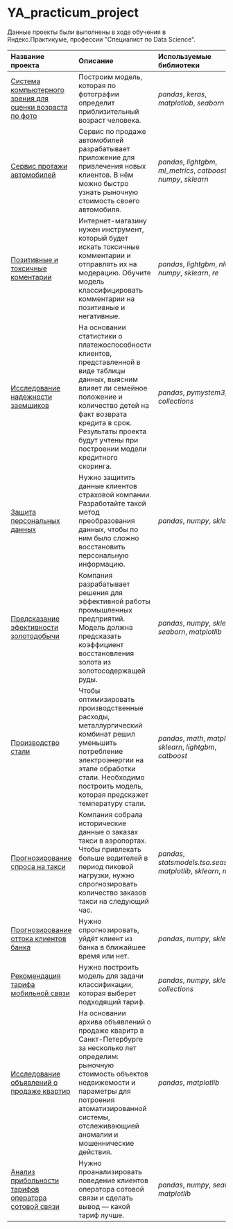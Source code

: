 # YA_practicum_project
Данные проекты были выполнены в ходе обучения в Яндекс.Практикуме, профессии "Специалист по Data Science".

| Название проекта | Описание | Используемые библиотеки | 
| :---------------------- | :---------------------- | :---------------------- |
| [Система компьютерного зрения для оценки возраста по фото](computer_vision) | Построим модель, которая по фотографии определит приблизительный возраст человека. | *pandas*, *keras*, *matplotlob*, *seaborn* |
| [Сервис протажи автомобилей](car_value_prediction) | Сервис по продаже автомобилей разрабатывает приложение для привлечения новых клиентов. В нём можно быстро узнать рыночную стоимость своего автомобиля. | *pandas*, *lightgbm*, *ml_metrics*, *catboost*, *numpy*, *sklearn* |
| [Позитивные и токсичные коментарии](classification_of_positive_and_toxic_comments) | Интернет-магазину нужен инструмент, который будет искать токсичные комментарии и отправлять их на модерацию. Обучите модель классифицировать комментарии на позитивные и негативные.| *pandas*, *lightgbm*, *nltk*, *numpy*, *sklearn*, *re*|
| [Исследование надежности заемщиков](creditors_reliability_analysis) | На основании статистики о платежоспособности клиентов, представленной в виде таблицы данных, выясним влияет ли семейное положение и количество детей на факт возврата кредита в срок. Результаты проекта будут учтены при построении модели кредитного скоринга. | *pandas*, *pymystem3*, *collections* |
| [Защита персональных данных](data_protection_ml) | Нужно защитить данные клиентов страховой компании. Разработайте такой метод преобразования данных, чтобы по ним было сложно восстановить персональную информацию.  | *pandas*, *numpy*, *sklearn* |
| [Предсказание эфективности золотодобычи](gold_mining_prediction) | Компания разрабатывает решения для эффективной работы промышленных предприятий. Модель должна предсказать коэффициент восстановления золота из золотосодержащей руды.| *pandas*, *numpy*, *sklearn*, *seaborn*, *matplotlib* |
| [Производство стали](industry_graduation_project) | Чтобы оптимизировать производственные расходы, металлургический комбинат решил уменьшить потребление электроэнергии на этапе обработки стали. Необходимо построить модель, которая предскажет температуру стали.| *pandas*, *math*, *matplotlib*, *sklearn*, *lightgbm*, *catboost* |
| [Прогнозирование спроса на такси](predicting_taxi_demand) | Компания собрала исторические данные о заказах такси в аэропортах. Чтобы привлекать больше водителей в период пиковой нагрузки, нужно спрогнозировать количество заказов такси на следующий час.| *pandas*, *statsmodels.tsa.seasonal*, *matplotlib*, *sklearn*, *math* |
| [Прогнозирование оттока клиентов банка](predicting_the_client's_leaving_bank) | Нужно спрогнозировать, уйдёт клиент из банка в ближайшее время или нет.| *pandas*, *numpy*, *sklearn* |
| [Рекомендация тарифа мобильной связи](recommendation_of_mobile_tariff) | Нужно построить модель для задачи классификации, которая выберет подходящий тариф. | *pandas*, *numpy*, *sklearn*, *collections* |
| [Исследование объявлений о продаже квартир](research_of_apartment_sale_ads) |На основании архива объявлений о продаже кваритр в Санкт-Петербурге за несколько лет определим: рыночную стоимость объектов недвижемости и параметры для потроения атоматизированной системы, отслеживающией аномалии и мошеннические действия.| *pandas*, *matplotlib* |
| [Анализ прибольности тарифов оператора сотовой связи](telecom_best_tariff) | Нужно проанализировать поведение клиентов оператора сотовой связи и сделать вывод — какой тариф лучше.| *pandas*, *numpy*, *seaborn*, *matplotlib* |

